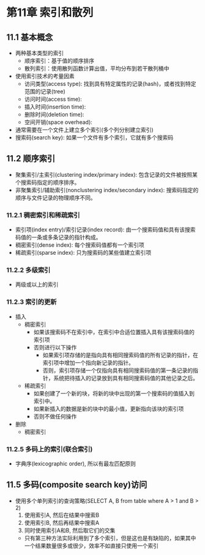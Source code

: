 # 第11章 索引和散列
## 11.1 基本概念
* 两种基本类型的索引
  * 顺序索引：基于值的顺序排序
  * 散列索引：使用散列函数计算出值，平均分布到若干散列桶中
* 使用索引技术的考量因素
  * 访问类型(access type): 找到具有特定属性的记录(hash)，或者找到特定范围的记录(tree)
  * 访问时间(access time): 
  * 插入时间(insertion time):
  * 删除时间(deletion time):
  * 空间开销(space overhead):
* 通常需要在一个文件上建立多个索引(多个列分别建立索引)
* 搜索码(search key): 如果一个文件有多个索引，它就有多个搜索码

## 11.2 顺序索引
* 聚集索引/主索引(clustering index/primary index): 包含记录的文件被按照某个搜索码指定的顺序排序。
* 非聚集索引/辅助索引(nonclustering index/secondary index): 搜索码指定的顺序与文件记录的物理顺序不同。

### 11.2.1 稠密索引和稀疏索引
* 索引项(index entry)/索引记录(index record): 由一个搜索码值和具有该搜索码值的一条或多条记录的指针构成。
* 稠密索引(dense index): 每个搜索码值都有一个索引项
* 稀疏索引(sparse index): 只为搜索码的某些值建立索引项

### 11.2.2 多级索引
* 两级或以上的索引

### 11.2.3 索引的更新
* 插入
  * 稠密索引
    * 如果该搜索码不在索引中，在索引中合适位置插入具有该搜索码值的索引项
    * 否则进行以下操作
      * 如果索引项存储的是指向具有相同搜索码值的所有记录的指针，在索引项中增加一个指向新记录的指针。
      * 否则，索引项存储一个仅指向具有相同搜索码值的第一条记录的指针，系统把待插入的记录放到具有相同搜索码值的其他记录之后。
  * 稀疏索引
    * 如果创建了一个新的块，将新的块中出现的第一个搜索码的值插入到索引中。
    * 如果新插入的数据是新的块中的最小值，更新指向该块的索引项
    * 否则不做任何操作
* 删除
  * 稠密索引

### 11.2.5 多码上的索引(联合索引)
* 字典序(lexicographic order), 所以有最左匹配原则

## 11.5 多码(composite search key)访问
* 使用多个单列索引的查询策略(SELECT A, B from table where A > 1 and B > 2)
  1. 使用索引A, 然后在结果中搜索B
  2. 使用索引B, 然后再结果中搜索A
  3. 同时使用索引A和B, 然后取它们的交集
  * 只有第三种方法实际利用到了多个索引，但是这也是有缺陷的，如果其中一个结果数量很多或很少，效率不如直接只使用一个索引
